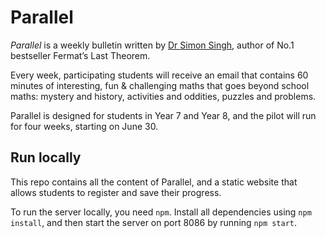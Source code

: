# Parallel

_Parallel_ is a weekly bulletin written by [Dr Simon Singh](https://en.wikipedia.org/wiki/Simon_Singh), author of No.1 bestseller Fermat’s Last Theorem.

Every week, participating students will receive an email that contains 60 minutes of interesting, fun & challenging maths that goes beyond school maths: mystery and history, activities and oddities, puzzles and problems.

Parallel is designed for students in Year 7 and Year 8, and the pilot will run for four weeks, starting on June 30.


## Run locally

This repo contains all the content of Parallel, and a static website that allows students to register and save their progress.

To run the server locally, you need `npm`. Install all dependencies using `npm install`, and then start the server on port 8086 by running `npm start`.
